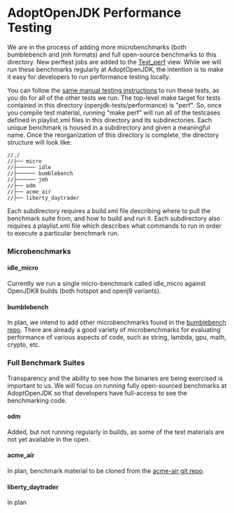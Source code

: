 
<!--
Licensed under the Apache License, Version 2.0 (the "License");
you may not use this file except in compliance with the License.
You may obtain a copy of the License at

[1]http://www.apache.org/licenses/LICENSE-2.0

Unless required by applicable law or agreed to in writing, software
distributed under the License is distributed on an "AS IS" BASIS,
WITHOUT WARRANTIES OR CONDITIONS OF ANY KIND, either express or implied.
See the License for the specific language governing permissions and
-->

# AdoptOpenJDK Performance Testing

We are in the process of adding more microbenchmarks (both bumblebench and jmh formats) and full open-source benchmarks to this directory. New perftest jobs are added to the [Test_perf](https://ci.adoptopenjdk.net/view/Test_perf/) view.  While we will run these benchmarks regularly at AdoptOpenJDK, the intention is to make it easy for developers to run performance testing locally.  

You can follow the [same manual testing instructions](https://github.com/AdoptOpenJDK/openjdk-tests/blob/master/doc/userGuide.md#local-testing-via-make-targets-on-the-commandline) to run these tests, as you do for all of the other tests we run.  The top-level make target for tests contained in this directory (openjdk-tests/performance) is "perf".  So, once you compile test material, running "make perf" will run all of the testcases defined in playlist.xml files in this directory and its subdirectories.  Each unique benchmark is housed in a 
subdirectory and given a meaningful name.  Once the reorganization of this directory is complete, the directory structure will look like:

```
//./
//├── micro
//├────── idle
//├────── bumblebench
//├────── jmh
//├── odm
//├── acme_air
//├── liberty_daytrader
```
Each subdirectory requires a build.xml file describing where to pull the benchmark suite from, and how to build and run it.  Each subdirectory also requires a playlist.xml file which describes what commands to run in order to execute a particular benchmark run.
### Microbenchmarks
#### idle_micro
Currently we run a single micro-benchmark called idle_micro against OpenJDK8 builds (both hotspot and openj9 variants).  

#### bumblebench  
In plan, we intend to add other microbenchmarks found in the [bumblebench repo](https://github.com/AdoptOpenJDK/bumblebench).  There are already a good variety of microbenchmarks for evaluating performance of various aspects of code, such as string, lambda, gpu, math, crypto, etc.

### Full Benchmark Suites
Transparency and the ability to see how the binaries are being exercised is important to us.  We will focus on running fully open-sourced benchmarks at AdoptOpenJDK so that developers have full-access to see the benchmarking code.  

#### odm 
Added, but not running regularly in builds, as some of the test materials are not yet available in the open.  

#### acme_air 
In plan, benchmark material to be cloned from the [acme-air git repo](https://github.com/blueperf/acmeair-monolithic-java).

#### liberty_daytrader
In plan
